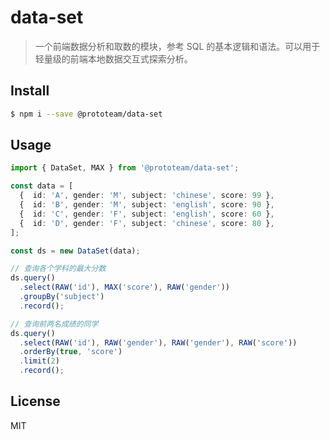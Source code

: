 # data-set

> 一个前端数据分析和取数的模块，参考 SQL 的基本逻辑和语法。可以用于轻量级的前端本地数据交互式探索分析。



## Install

```bash
$ npm i --save @prototeam/data-set
```



## Usage

```ts
import { DataSet, MAX } from '@prototeam/data-set';

const data = [
  {  id: 'A', gender: 'M', subject: 'chinese', score: 99 },
  {  id: 'B', gender: 'M', subject: 'english', score: 90 },
  {  id: 'C', gender: 'F', subject: 'english', score: 60 },
  {  id: 'D', gender: 'F', subject: 'chinese', score: 80 },
];

const ds = new DataSet(data);

// 查询各个学科的最大分数
ds.query()
  .select(RAW('id'), MAX('score'), RAW('gender'))
  .groupBy('subject')
  .record();

// 查询前两名成绩的同学
ds.query()
  .select(RAW('id'), RAW('gender'), RAW('gender'), RAW('score'))
  .orderBy(true, 'score')
  .limit(2)
  .record();
```



## License

MIT